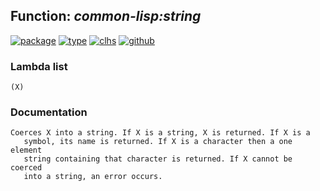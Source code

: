 ## Function: ***common-lisp:string***
[![package](https://img.shields.io/badge/Package-COMMON--LISP-5f9ea0.svg?style=social&colorA=999999)](../) [![type](https://img.shields.io/badge/Type-Function-5f9ea0.svg?style=social&colorA=999999)](../#function) [![clhs](https://img.shields.io/badge/CLHS-STRING-5f9ea0.svg?style=social&colorA=999999)](http://www.lispworks.com/documentation/HyperSpec/Body/a_string.htm) [![github](https://img.shields.io/badge/GitHub-View_the_source-5f9ea0.svg?style=social&colorA=999999&logo=github)](https://github.com/sbcl/sbcl/blob/master/src/code/string.lisp/) 
### Lambda list
```
(X)
```
### Documentation
```
Coerces X into a string. If X is a string, X is returned. If X is a
   symbol, its name is returned. If X is a character then a one element
   string containing that character is returned. If X cannot be coerced
   into a string, an error occurs.
```
